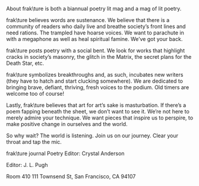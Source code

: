 About
frak\ture is both a biannual poetry lit mag and a mag of lit poetry.

frak\ture believes words are sustenance. We believe that there is a community of readers who daily live and breathe society’s front lines and need rations.  The trampled have hoarse voices. We want to parachute in with a megaphone as well as heal spiritual famine. We’ve got your back.

frak\ture posts poetry with a social bent. We look for works that highlight cracks in society’s masonry, the glitch in the Matrix, the secret plans for the Death Star, etc.

frak\ture symbolizes breakthroughs and, as such, incubates new writers (they have to hatch and start clucking somewhere).  We are dedicated to bringing brave, defiant, thriving, fresh voices to the podium. Old timers are welcome too of course!

Lastly, frak\ture believes that art for art’s sake is masturbation.  If there’s a poem fapping beneath the sheet, we don’t want to see it.  We’re not here to merely admire your technique. We want pieces that inspire us to perspire, to make positive change in ourselves and the world.

So why wait? The world is listening. Join us on our journey.  Clear your throat and tap the mic.

frak\ture journal
Poetry Editor: Crystal Anderson

Editor: J. L. Pugh

Room 410
111 Townsend St,
San Francisco, CA 94107

